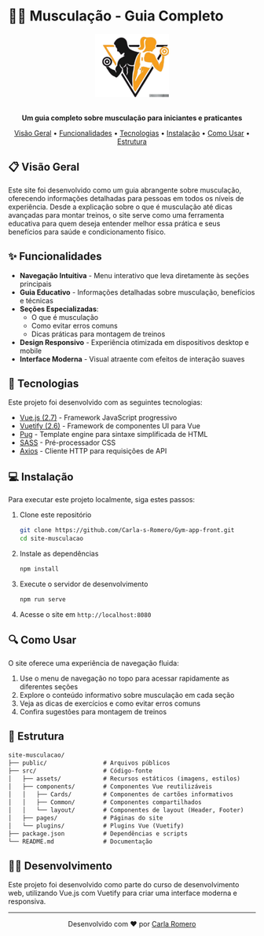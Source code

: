 # 🏋️‍♀️ Musculação - Guia Completo

<div align="center">
  <img src="./src/assets/images/logo.png" alt="Logo Musculação" width="150">
  <br>
  <br>
  <p>
    <strong>Um guia completo sobre musculação para iniciantes e praticantes</strong>
  </p>
  <p>
    <a href="#visão-geral">Visão Geral</a> •
    <a href="#funcionalidades">Funcionalidades</a> •
    <a href="#tecnologias">Tecnologias</a> •
    <a href="#instalação">Instalação</a> •
    <a href="#como-usar">Como Usar</a> •
    <a href="#estrutura">Estrutura</a>
  </p>
</div>

## 📋 Visão Geral

Este site foi desenvolvido como um guia abrangente sobre musculação, oferecendo informações detalhadas para pessoas em todos os níveis de experiência. Desde a explicação sobre o que é musculação até dicas avançadas para montar treinos, o site serve como uma ferramenta educativa para quem deseja entender melhor essa prática e seus benefícios para saúde e condicionamento físico.

## ✨ Funcionalidades

- **Navegação Intuitiva** - Menu interativo que leva diretamente às seções principais
- **Guia Educativo** - Informações detalhadas sobre musculação, benefícios e técnicas
- **Seções Especializadas**:
  - O que é musculação
  - Como evitar erros comuns
  - Dicas práticas para montagem de treinos
- **Design Responsivo** - Experiência otimizada em dispositivos desktop e mobile
- **Interface Moderna** - Visual atraente com efeitos de interação suaves

## 🚀 Tecnologias

Este projeto foi desenvolvido com as seguintes tecnologias:

- [Vue.js (2.7)](https://vuejs.org/) - Framework JavaScript progressivo
- [Vuetify (2.6)](https://vuetifyjs.com/) - Framework de componentes UI para Vue
- [Pug](https://pugjs.org/) - Template engine para sintaxe simplificada de HTML
- [SASS](https://sass-lang.com/) - Pré-processador CSS
- [Axios](https://axios-http.com/) - Cliente HTTP para requisições de API

## 💻 Instalação

Para executar este projeto localmente, siga estes passos:

1. Clone este repositório
   ```bash
   git clone https://github.com/Carla-s-Romero/Gym-app-front.git
   cd site-musculacao
   ```

2. Instale as dependências
   ```bash
   npm install
   ```

3. Execute o servidor de desenvolvimento
   ```bash
   npm run serve
   ```

4. Acesse o site em `http://localhost:8080`

## 🔍 Como Usar

O site oferece uma experiência de navegação fluida:

1. Use o menu de navegação no topo para acessar rapidamente as diferentes seções
2. Explore o conteúdo informativo sobre musculação em cada seção
3. Veja as dicas de exercícios e como evitar erros comuns
4. Confira sugestões para montagem de treinos

## 📂 Estrutura

```
site-musculacao/
├── public/                # Arquivos públicos
├── src/                   # Código-fonte
│   ├── assets/            # Recursos estáticos (imagens, estilos)
│   ├── components/        # Componentes Vue reutilizáveis
│   │   ├── Cards/         # Componentes de cartões informativos
│   │   ├── Common/        # Componentes compartilhados
│   │   └── layout/        # Componentes de layout (Header, Footer)
│   ├── pages/             # Páginas do site
│   └── plugins/           # Plugins Vue (Vuetify)
├── package.json           # Dependências e scripts
└── README.md              # Documentação
```

## 👩‍💻 Desenvolvimento

Este projeto foi desenvolvido como parte do curso de desenvolvimento web, utilizando Vue.js com Vuetify para criar uma interface moderna e responsiva.

---

<div align="center">
  <p>
    Desenvolvido com ❤️ por <a href="https://github.com/Carla-s-Romero">Carla Romero</a>
  </p>
</div>
